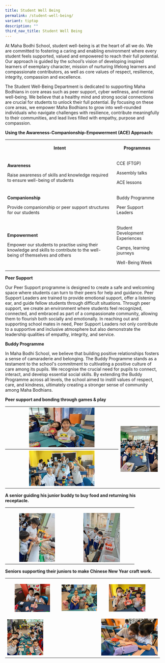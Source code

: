 ```yaml
---
title: Student Well Being
permalink: /student-well-being/
variant: tiptap
description: ""
third_nav_title: Student Well Being
---
```

<p>At Maha Bodhi School, student well-being is at the heart of all we do.
We are committed to fostering a caring and enabling environment where every
student feels supported, valued and empowered to reach their full potential.
Our approach is guided by the school’s vision of developing inspired learners
of exemplary character, mission of nurturing lifelong learners and compassionate
contributors, as well as core values of respect, resilience, integrity,
compassion and excellence.</p>
<p>The Student Well-Being Department is dedicated to supporting Maha Bodhians
in core areas such as peer support, cyber wellness, and mental well-being.
We believe that a healthy mind and strong social connections are crucial
for students to unlock their full potential. By focusing on these core
areas, we empower Maha Bodhians to grow into well-rounded individuals who
navigate challenges with resilience, contribute meaningfully to their communities,
and lead lives filled with empathy, purpose and compassion.</p>
<p><strong>Using the Awareness-Companionship-Empowerment (ACE) Approach:</strong>
</p>
<table style="minWidth: 75px">
<colgroup>
<col>
<col>
<col>
</colgroup>
<tbody>
<tr>
<th rowspan="1" colspan="2">
<p>Intent</p>
</th>
<th rowspan="1" colspan="1">
<p>Programmes</p>
</th>
</tr>
<tr>
<td rowspan="1" colspan="2">
<p><strong>Awareness</strong>
</p>
<p>Raise awareness of skills and knowledge required to ensure well-being
of students</p>
</td>
<td rowspan="1" colspan="1">
<p>CCE (FTGP)</p>
<p>Assembly talks</p>
<p>ACE lessons</p>
</td>
</tr>
<tr>
<td rowspan="1" colspan="2">
<p><strong>Companionship</strong>
</p>
<p>Provide companionship or peer support structures for our students</p>
</td>
<td rowspan="1" colspan="1">
<p>Buddy Programme</p>
<p>Peer Support Leaders</p>
</td>
</tr>
<tr>
<td rowspan="1" colspan="2">
<p><strong>Empowerment</strong>
</p>
<p>Empower our students to practise using their knowledge and skills to contribute
to the well-being of themselves and others</p>
</td>
<td rowspan="1" colspan="1">
<p>Student Development Experiences</p>
<p>Camps, learning journeys</p>
<p>Well-Being Week</p>
<p></p>
</td>
</tr>
</tbody>
</table>
<p><strong>Peer Support</strong>
</p>
<p>Our Peer Support programme is designed to create a safe and welcoming
space where students can turn to their peers for help and guidance. Peer
Support Leaders are trained to provide emotional support, offer a listening
ear, and guide fellow students through difficult situations. Through peer
support, we create an environment where students feel recognized, connected,
and embraced as part of a compassionate community, allowing them to flourish
both socially and emotionally. In reaching out and supporting school mates
in need, Peer Support Leaders not only contribute to a supportive and inclusive
atmosphere but also demonstrate the leadership qualities of empathy, integrity,
and service.</p>
<p></p>
<p><strong>Buddy Programme</strong>
</p>
<p>In Maha Bodhi School, we believe that building positive relationships
fosters a sense of camaraderie and belonging. The Buddy Programme stands
as a testament to the school's commitment to cultivating a positive culture
of care among its pupils. We recognise the crucial need for pupils to connect,
interact, and develop essential social skills. By extending the Buddy Programme
across all levels, the school aimed to instill values of respect, care,
and kindness, ultimately creating a stronger sense of community among Maha
Bodhians.</p>
<p><strong>Peer support and bonding through games &amp; play</strong>
</p>
<table style="minWidth: 50px">
<colgroup>
<col>
<col>
</colgroup>
<tbody>
<tr>
<th rowspan="1" colspan="1">
<div class="isomer-image-wrapper">
<img style="width: 60%;" height="auto" width="100%" alt="" src="/images/Buudy_Programme_Picture_1.gif">
</div>
</th>
<th rowspan="3" colspan="1">
<p></p>
<div class="isomer-image-wrapper">
<img style="width: 100%;" height="auto" width="100%" alt="" src="/images/Buudy_Programme_Picture_3.gif">
</div>
</th>
</tr>
<tr>
<th rowspan="2" colspan="1">
<div class="isomer-image-wrapper">
<img style="width: 60%;" height="auto" width="100%" alt="" src="/images/Buudy_Programme_Picture_2.gif">
</div>
</th>
</tr>
<tr></tr>
</tbody>
</table>
<p></p>
<p><strong>A senior guiding his junior buddy to buy food and returning his receptacle.</strong>
</p>
<table style="minWidth: 50px">
<colgroup>
<col>
<col>
</colgroup>
<tbody>
<tr>
<th rowspan="1" colspan="1">
<p></p>
<div class="isomer-image-wrapper">
<img style="width: 60%;" height="auto" width="100%" alt="" src="/images/buy_food_and_returning_his_receptacle_1.gif">
</div>
</th>
<th rowspan="1" colspan="1">
<p></p>
<div class="isomer-image-wrapper">
<img style="width: 60%;" height="auto" width="100%" alt="" src="/images/buy_food_and_returning_his_receptacle_2.gif">
</div>
</th>
</tr>
</tbody>
</table>
<p><strong>Seniors supporting their juniors to make Chinese New Year craft work.</strong>
</p>
<table style="minWidth: 100px">
<colgroup>
<col>
<col>
<col>
<col>
</colgroup>
<tbody>
<tr>
<th rowspan="1" colspan="1">
<p></p>
<div class="isomer-image-wrapper">
<img style="width: 70%;" height="auto" width="100%" alt="" src="/images/Chinese_New_Year_craft_work_1.gif">
</div>
</th>
<th rowspan="1" colspan="1">
<p></p>
<div class="isomer-image-wrapper">
<img style="width: 100%" height="auto" width="100%" alt="" src="/images/Chinese_New_Year_craft_work_2.gif">
</div>
</th>
<th rowspan="1" colspan="1">
<p></p>
<div class="isomer-image-wrapper">
<img style="width: 70%;" height="auto" width="100%" alt="" src="/images/Chinese_New_Year_craft_work_3.gif">
</div>
</th>
<th rowspan="1" colspan="1">
<p></p>
</th>
</tr>
<tr>
<td rowspan="1" colspan="2">
<p></p>
<div class="isomer-image-wrapper">
<img style="width: 40%;" height="auto" width="100%" alt="" src="/images/Chinese_New_Year_craft_work_4.gif">
</div>
</td>
<td rowspan="1" colspan="2">
<p></p>
<div class="isomer-image-wrapper">
<img style="width: 100%" height="auto" width="100%" alt="" src="/images/Chinese_New_Year_craft_work_5.gif">
</div>
</td>
</tr>
</tbody>
</table>
<p></p>